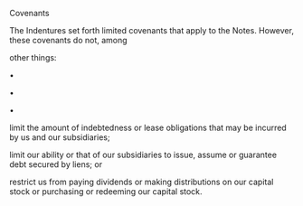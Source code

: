 Covenants

The Indentures set forth limited covenants that apply to the Notes. However, these covenants do not, among

other things:

•

•

•

limit the amount of indebtedness or lease obligations that may be incurred by us and our subsidiaries;

limit our ability or that of our subsidiaries to issue, assume or guarantee debt secured by liens; or

restrict us from paying dividends or making distributions on our capital stock or purchasing or redeeming
our capital stock.
